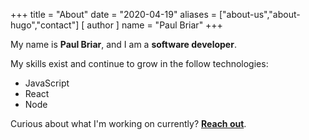 +++
title = "About"
date = "2020-04-19"
aliases = ["about-us","about-hugo","contact"]
[ author ]
  name = "Paul Briar"
+++

My name is **Paul Briar**, and I am a **software developer**.

My skills exist and continue to grow in the follow technologies:

* JavaScript
* React
* Node

Curious about what I'm working on currently? [**Reach out**](mailto:me@paulbriar.com).
